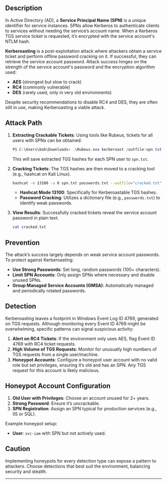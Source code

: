 ## Description

In Active Directory (AD), a **Service Principal Name (SPN)** is a unique identifier for service instances. SPNs allow Kerberos to authenticate clients to services without needing the service’s account name. When a Kerberos TGS service ticket is requested, it’s encrypted with the service account's NTLM hash.

**Kerberoasting** is a post-exploitation attack where attackers obtain a service ticket and perform offline password cracking on it. If successful, they can retrieve the service account password. Attack success hinges on the strength of the service account's password and the encryption algorithm used:

- **AES** (strongest but slow to crack)
- **RC4** (commonly vulnerable)
- **DES** (rarely used, only in very old environments)

Despite security recommendations to disable RC4 and DES, they are often still in use, making Kerberoasting a viable attack.

## Attack Path

1. **Extracting Crackable Tickets**: Using tools like Rubeus, tickets for all users with SPNs can be obtained:

    ```powershell
    PS C:\Users\bob\Downloads> .\Rubeus.exe kerberoast /outfile:spn.txt
    ```

    This will save extracted TGS hashes for each SPN user to `spn.txt`.

2. **Cracking Tickets**: The TGS hashes are then moved to a cracking tool (e.g., hashcat on Kali Linux).

    ```bash
    hashcat -m 13100 -a 0 spn.txt passwords.txt --outfile="cracked.txt"
    ```

    - **Hashcat Mode 13100**: Specifically for Kerberoastable TGS hashes.
    - **Password Cracking**: Utilizes a dictionary file (e.g., `passwords.txt`) to identify weak passwords.

3. **View Results**: Successfully cracked tickets reveal the service account password in plain text.

    ```bash
    cat cracked.txt
    ```

## Prevention

The attack’s success largely depends on weak service account passwords. To protect against Kerberoasting:

- **Use Strong Passwords**: Set long, random passwords (100+ characters).
- **Limit SPN Accounts**: Only assign SPNs where necessary and disable unused SPNs.
- **Group Managed Service Accounts (GMSA)**: Automatically managed and periodically rotated passwords.

## Detection

Kerberoasting leaves a footprint in Windows Event Log ID 4769, generated on TGS requests. Although monitoring every Event ID 4769 might be overwhelming, specific patterns can signal suspicious activity:

1. **Alert on RC4 Tickets**: If the environment only uses AES, flag Event ID 4769 with RC4 ticket requests.
2. **High Volume of TGS Requests**: Monitor for unusually high numbers of TGS requests from a single user/machine.
3. **Honeypot Accounts**: Configure a honeypot user account with no valid role but set privileges, ensuring it’s old and has an SPN. Any TGS request for this account is likely malicious.

## Honeypot Account Configuration

1. **Old User with Privileges**: Choose an account unused for 2+ years.
2. **Strong Password**: Ensure it’s uncrackable.
3. **SPN Registration**: Assign an SPN typical for production services (e.g., IIS or SQL).

Example honeypot setup:

- **User**: `svc-iam` with SPN but not actively used.

## Caution

Implementing honeypots for every detection type can expose a pattern to attackers. Choose detections that best suit the environment, balancing security and stealth.

---
